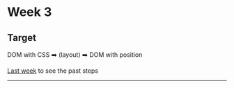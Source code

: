 # Week 3

## Target
DOM with CSS ➡️ (layout) ➡️ DOM with position

[Last week](https://github.com/peixin/geektime-front-end-boot-camp/tree/master/02-how-the-browser-works) to see the past steps

---
